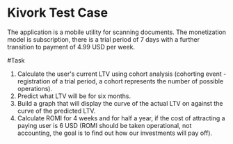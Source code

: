 # Kivork Test Case

The application is a mobile utility for scanning documents. The monetization model is subscription, there is a trial period of 7 days with a further transition to payment of 4.99 USD per week.

#Task

1. Calculate the user's current LTV using cohort analysis (cohorting event - registration of a trial period, a cohort represents the number of possible operations).
2. Predict what LTV will be for six months.
3. Build a graph that will display the curve of the actual LTV on
against the curve of the predicted LTV.
4. Calculate ROMI for 4 weeks and for half a year, if the cost of attracting a paying user is 6 USD (ROMI should be taken operational, not accounting, the goal is to find out how our investments will pay off).
